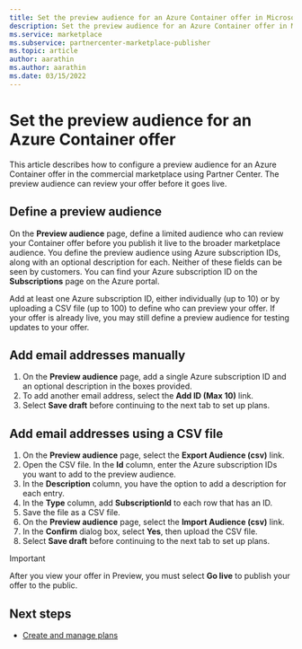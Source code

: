 ```yaml
---
title: Set the preview audience for an Azure Container offer in Microsoft AppSource.
description: Set the preview audience for an Azure Container offer in Microsoft AppSource.
ms.service: marketplace 
ms.subservice: partnercenter-marketplace-publisher
ms.topic: article
author: aarathin
ms.author: aarathin
ms.date: 03/15/2022
---
```


# Set the preview audience for an Azure Container offer

This article describes how to configure a preview audience for an Azure Container offer in the commercial marketplace using Partner Center. The preview audience can review your offer before it goes live.

## Define a preview audience

On the **Preview audience** page, define a limited audience who can review your Container offer before you publish it live to the broader marketplace audience. You define the preview audience using Azure subscription IDs, along with an optional description for each. Neither of these fields can be seen by customers. You can find your Azure subscription ID on the **Subscriptions** page on the Azure portal.

Add at least one Azure subscription ID, either individually (up to 10) or by uploading a CSV file (up to 100) to define who can preview your offer. If your offer is already live, you may still define a preview audience for testing updates to your offer.

## Add email addresses manually

1. On the **Preview audience** page, add a single Azure subscription ID and an optional description in the boxes provided.
1. To add another email address, select the **Add ID (Max 10)** link.
1. Select **Save draft** before continuing to the next tab to set up plans.

## Add email addresses using a CSV file

1. On the **Preview audience** page, select the **Export Audience (csv)** link.
1. Open the CSV file. In the **Id** column, enter the Azure subscription IDs you want to add to the preview audience.
1. In the **Description** column, you have the option to add a description for each entry.
1. In the **Type** column, add **SubscriptionId** to each row that has an ID.
1. Save the file as a CSV file.
1. On the **Preview audience** page, select the **Import Audience (csv)** link.
1. In the **Confirm** dialog box, select **Yes**, then upload the CSV file.
1. Select **Save draft** before continuing to the next tab to set up plans.

> [!IMPORTANT]
> After you view your offer in Preview, you must select **Go live** to publish your offer to the public.

## Next steps

- [Create and manage plans](azure-container-plan-overview.md)

